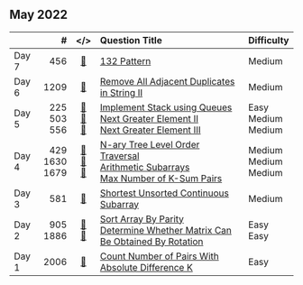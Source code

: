 ## May 2022

||#|</>|Question Title|Difficulty|
|:--|--:|:-:|:--|:--|
|Day 7|456|[📎](../src/q_451_500/q0456.cc)|[132 Pattern](https://leetcode.com/problems/132-pattern/)|Medium|
|Day 6|1209|[📎](../src/q_1201_1250/q1209.cc)|[Remove All Adjacent Duplicates in String II](https://leetcode.com/problems/remove-all-adjacent-duplicates-in-string-ii/)|Medium|
|Day 5|225<br>503<br>556|[📎](../src/q_201_250/q0225.cc)<br>[📎](../src/q_501_550/q0503.cc)<br>[📎](../src/q_551_600/q0556.cc)|[Implement Stack using Queues](https://leetcode.com/problems/implement-stack-using-queues/)<br>[Next Greater Element II](https://leetcode.com/problems/next-greater-element-ii/)<br>[Next Greater Element III](https://leetcode.com/problems/next-greater-element-iii/)|Easy<br>Medium<br>Medium|
|Day 4|429<br>1630<br>1679|[📎](../src/q_401_450/q0429.cc)<br>[📎](../src/q_1601_1650/q1630.cc)<br>[📎](../src/q_1651_1700/q1679.cc)|[N-ary Tree Level Order Traversal](https://leetcode.com/problems/n-ary-tree-level-order-traversal/)<br>[Arithmetic Subarrays](https://leetcode.com/problems/arithmetic-subarrays/)<br>[Max Number of K-Sum Pairs](https://leetcode.com/problems/max-number-of-k-sum-pairs/)|Medium<br>Medium<br>Medium|
|Day 3|581|[📎](../src/q_551_600/q0581.cc)|[Shortest Unsorted Continuous Subarray](https://leetcode.com/problems/shortest-unsorted-continuous-subarray/)|Medium|
|Day 2|905<br>1886|[📎](../src/q_901_950/q0905.cc)<br>[📎](../src/q_1851_1900/q1886.cc)|[Sort Array By Parity](https://leetcode.com/problems/sort-array-by-parity/)<br>[Determine Whether Matrix Can Be Obtained By Rotation](https://leetcode.com/problems/determine-whether-matrix-can-be-obtained-by-rotation/)|Easy<br>Easy|
|Day 1|2006|[📎](../src/q_2001_2050/q2006.cc)|[Count Number of Pairs With Absolute Difference K](https://leetcode.com/problems/count-number-of-pairs-with-absolute-difference-k/)|Easy|


